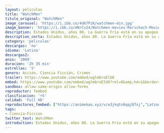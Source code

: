 ```yaml
---
layout: peliculas
title: "WatchMen"
titulo_original: "WatchMen"
image_carousel: 'https://i.ibb.co/4d67PzK/watchmen-min.jpg'
image_banner: 'https://i.ibb.co/mNrCv24/Watchmen-movies-Rorschach-Movie-Poster-Silk-Fabric-Art-Wall-poster-12x18-inch-Prints-Decor-min.jpg'
description: Estados Unidos, años 80. La Guerra Fría está en su apogeo, y los superhéroes, que antes habían sido admirados, ahora son perseguidos por la ley. Un día aparece muerto uno de ellos, El Comediante, que trabajaba para la CIA. Su amigo Rorschach, el único héroe enmascarado en activo, emprenderá la investigación de su muerte, tras la que se oculta algo muy importante. Esperadísima adaptación del cómic de Alan Moore y Dave Gibbons (1986).
description_corta: Estados Unidos, años 80. La Guerra Fría está en su apogeo, y los superhéroes, que antes habían sido admirados, ahora son perseguidos por la ley. Un día aparece muerto uno de ellos, El Comediante, que trabajaba para la CIA. Su amigo Rorschach, el único héroe enmascarado en activo,
category: 'peliculas'
descargas: 'no'
idioma: 'Latino'
descargas2:
anio: '2009'
duracion: '2h 35 min'
estrellas: '5'
genero: Acción, Ciencia Ficción, Crimen
trailer: https://www.youtube.com/embed/wglmbroElU0
embed: https://www.youtube.com/embed/wglmbroElU0?rel=0&amp;hd=1&border=0&wmode=opaque&enablejsapi=1&modestbranding=1&controls=1&showinfo=1
sandbox: allow-same-origin allow-forms
reproductor: fembed
clasificacion: '+5'
calidad: 'Full HD'
reproductores_fembed: ["https://animekao.xyz/v/w3jkqtn8qqj07xj","Latino","https://feurl.com/v/8xvpe3d-qo7","Latino","https://feurl.com/v/gqp36a-0jkywq3x","Latino"]
tags:
- Ciencia-Ficcion
twitter_text: WatchMen
introduction: Estados Unidos, años 80. La Guerra Fría está en su apogeo, y los superhéroes, que antes habían sido admirados, ahora son perseguidos por la ley. Un día aparece muerto uno de ellos, El Comediante, que trabajaba para la CIA. Su amigo Rorschach, el único héroe enmascarado en activo,
---
```












